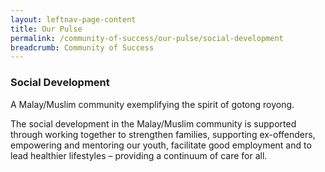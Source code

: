 ```yaml
---
layout: leftnav-page-content
title: Our Pulse
permalink: /community-of-success/our-pulse/social-development
breadcrumb: Community of Success
---
```

### **Social Development**
A Malay/Muslim community exemplifying the spirit of gotong royong.

The social development in the Malay/Muslim community is supported through working together to strengthen families, supporting ex-offenders, empowering and mentoring our youth, facilitate good employment and to lead healthier lifestyles – providing a continuum of care for all.

